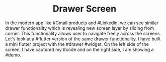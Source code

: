 

<h1 align= "center"> Drawer Screen </h1>
<p>In the modern app like #Gmail products and #Linkedin, we can see similar drawer functionality which is revealing new screen layer by sliding from corner. This functionality allows user to navigate freely across the screens. Let's look at a #flutter version of the same drawer functionality.
I have built a mini flutter project with the #drawer #widget. On the left side of the screen, I have captured my #code and on the right side, I am showing a #demo.

</p>


